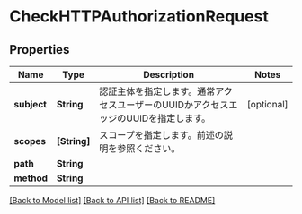 # CheckHTTPAuthorizationRequest

## Properties
Name | Type | Description | Notes
------------ | ------------- | ------------- | -------------
**subject** | **String** | 認証主体を指定します。通常アクセスユーザーのUUIDかアクセスエッジのUUIDを指定します。 | [optional] 
**scopes** | **[String]** | スコープを指定します。前述の説明を参照ください。 | 
**path** | **String** |  | 
**method** | **String** |  | 

[[Back to Model list]](../README.md#documentation-for-models) [[Back to API list]](../README.md#documentation-for-api-endpoints) [[Back to README]](../README.md)



